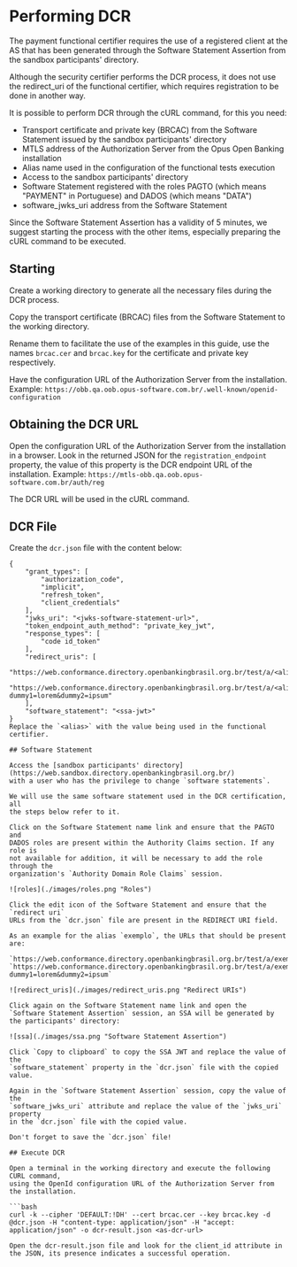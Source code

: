 # Performing DCR

The payment functional certifier requires the use of a registered client
at the AS that has been generated through the Software Statement Assertion from the
sandbox participants' directory.

Although the security certifier performs the DCR process, it does not use the
redirect_uri of the functional certifier, which requires registration to be done
in another way.

It is possible to perform DCR through the cURL command, for this you need:

* Transport certificate and private key (BRCAC) from the Software Statement
  issued by the sandbox participants' directory
* MTLS address of the Authorization Server from the Opus Open Banking installation
* Alias name used in the configuration of the functional tests execution
* Access to the sandbox participants' directory
* Software Statement registered with the roles PAGTO (which means "PAYMENT" in Portuguese) and DADOS (which means "DATA")
* software_jwks_uri address from the Software Statement

Since the Software Statement Assertion has a validity of 5 minutes, we suggest
starting the process with the other items, especially preparing the cURL command
to be executed.

## Starting

Create a working directory to generate all the necessary files during the
DCR process.

Copy the transport certificate (BRCAC) files from the Software Statement to the
working directory.

Rename them to facilitate the use of the examples in this guide, use the names
`brcac.cer` and `brcac.key` for the certificate and private key respectively.

Have the configuration URL of the Authorization Server from the installation.
Example: `https://obb.qa.oob.opus-software.com.br/.well-known/openid-configuration`

## Obtaining the DCR URL

Open the configuration URL of the Authorization Server from the installation in a browser.
Look in the returned JSON for the `registration_endpoint` property, the value of this
property is the DCR endpoint URL of the installation.
Example: `https://mtls-obb.qa.oob.opus-software.com.br/auth/reg`

The DCR URL will be used in the cURL command.

## DCR File

Create the `dcr.json` file with the content below:

```text
{
    "grant_types": [
        "authorization_code",
        "implicit",
        "refresh_token",
        "client_credentials"
    ],
    "jwks_uri": "<jwks-software-statement-url>",
    "token_endpoint_auth_method": "private_key_jwt",
    "response_types": [
        "code id_token"
    ],
    "redirect_uris": [
        "https://web.conformance.directory.openbankingbrasil.org.br/test/a/<alias>/callback",
        "https://web.conformance.directory.openbankingbrasil.org.br/test/a/<alias>/callback?dummy1=lorem&dummy2=ipsum"
    ],
    "software_statement": "<ssa-jwt>"
}
Replace the `<alias>` with the value being used in the functional certifier.

## Software Statement

Access the [sandbox participants' directory](https://web.sandbox.directory.openbankingbrasil.org.br/)
with a user who has the privilege to change `software statements`.

We will use the same software statement used in the DCR certification, all
the steps below refer to it.

Click on the Software Statement name link and ensure that the PAGTO and
DADOS roles are present within the Authority Claims section. If any role is
not available for addition, it will be necessary to add the role through the
organization's `Authority Domain Role Claims` session.

![roles](./images/roles.png "Roles")

Click the edit icon of the Software Statement and ensure that the `redirect uri`
URLs from the `dcr.json` file are present in the REDIRECT URI field.

As an example for the alias `exemplo`, the URLs that should be present are:

`https://web.conformance.directory.openbankingbrasil.org.br/test/a/exemplo/callback`
`https://web.conformance.directory.openbankingbrasil.org.br/test/a/exemplo/callback?dummy1=lorem&dummy2=ipsum`

![redirect_uris](./images/redirect_uris.png "Redirect URIs")

Click again on the Software Statement name link and open the
`Software Statement Assertion` session, an SSA will be generated by the participants' directory:

![ssa](./images/ssa.png "Software Statement Assertion")

Click `Copy to clipboard` to copy the SSA JWT and replace the value of the
`software_statement` property in the `dcr.json` file with the copied value.

Again in the `Software Statement Assertion` session, copy the value of the
`software_jwks_uri` attribute and replace the value of the `jwks_uri` property
in the `dcr.json` file with the copied value.

Don't forget to save the `dcr.json` file!

## Execute DCR

Open a terminal in the working directory and execute the following CURL command,
using the OpenId configuration URL of the Authorization Server from the installation.

```bash
curl -k --cipher 'DEFAULT:!DH' --cert brcac.cer --key brcac.key -d @dcr.json -H "content-type: application/json" -H "accept: application/json" -o dcr-result.json <as-dcr-url>

Open the dcr-result.json file and look for the client_id attribute in the JSON, its presence indicates a successful operation.
